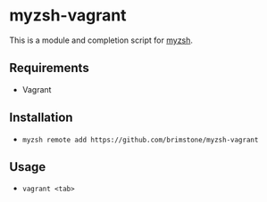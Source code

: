 # myzsh-vagrant

This is a module and completion script for [myzsh](https://github.com/brimstone/myzsh).

## Requirements

* Vagrant

## Installation

* `myzsh remote add https://github.com/brimstone/myzsh-vagrant`

## Usage

* `vagrant <tab>`
